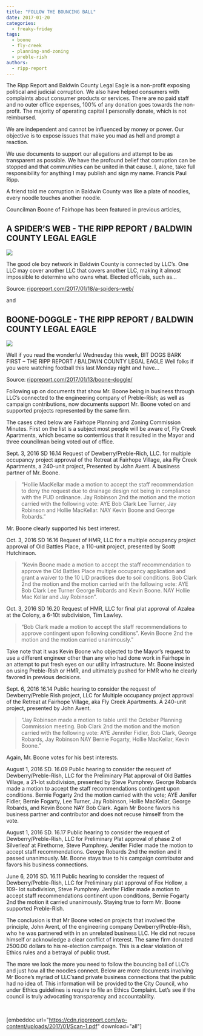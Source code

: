 ```yaml
---
title: "FOLLOW THE BOUNCING BALL"
date: 2017-01-20
categories: 
  - freaky-friday
tags: 
  - boone
  - fly-creek
  - planning-and-zoning
  - preble-rish
authors: 
  - ripp-report
---
```


The Ripp Report and Baldwin County Legal Eagle is a non-profit exposing political and judicial corruption. We also have helped consumers with complaints about consumer products or services. There are no paid staff and no outer office expenses, 100% of any donation goes towards the non-profit. The majority of operating capital I personally donate, which is not reimbursed.

We are independent and cannot be influenced by money or power. Our objective is to expose issues that make you mad as hell and prompt a reaction.

We use documents to support our allegations and attempt to be as transparent as possible. We have the profound belief that corruption can be stopped and that communities can be united in that cause. I, alone, take full responsibility for anything I may publish and sign my name. Francis Paul Ripp.

A friend told me corruption in Baldwin County was like a plate of noodles, every noodle touches another noodle.

Councilman Boone of Fairhope has been featured in previous articles,

## A SPIDER’S WEB - THE RIPP REPORT / BALDWIN COUNTY LEGAL EAGLE

![](https://cdn.rippreport.com/wp-content/uploads/2017/01/spider-web-with-water-beads-network-dewdrop1.jpg)

The good ole boy network in Baldwin County is connected by LLC’s. One LLC may cover another LLC that covers another LLC, making it almost impossible to determine who owns what. Elected officials, such as...

Source: [rippreport.com/2017/01/18/a-spiders-web/](https://rippreport.com/2017/01/18/a-spiders-web/)

and

## BOONE-DOGGLE - THE RIPP REPORT / BALDWIN COUNTY LEGAL EAGLE

![](https://cdn.rippreport.com/wp-content/uploads/2017/01/domino1.jpg)

Well if you read the wonderful Wednesday this week, BIT DOGS BARK FIRST – THE RIPP REPORT / BALDWIN COUNTY LEGAL EAGLE Well folks if you were watching football this last Monday night and have...

Source: [rippreport.com/2017/01/13/boone-doggle/](https://rippreport.com/2017/01/13/boone-doggle/)

Following up on documents that show Mr. Boone being in business through LLC’s connected to the engineering company of Preble-Rish; as well as campaign contributions, now documents support Mr. Boone voted on and supported projects represented by the same firm.

The cases cited below are Fairhope Planning and Zoning Commission Minutes. First on the list is a subject most people will be aware of, Fly Creek Apartments, which became so contentious that it resulted in the Mayor and three councilman being voted out of office.

Sept. 3, 2016 SD 16.14 Request of Dewberry/Preble-Rich, LLC. for multiple occupancy project approval of the Retreat at Fairhope Village, aka Fly Creek Apartments, a 240-unit project, Presented by John Avent. A business partner of Mr. Boone.

> “Hollie MacKellar made a motion to accept the staff recommendation to deny the request due to drainage design not being in compliance with the PUD ordinance. Jay Robinson 2nd the motion and the motion carried with the following vote: AYE Bob Clark Lee Turner, Jay Robinson and Hollie MacKellar. NAY Kevin Boone and George Robards.”

Mr. Boone clearly supported his best interest.

Oct. 3, 2016 SD 16.16 Request of HMR, LLC for a multiple occupancy project approval of Old Battles Place, a 110-unit project, presented by Scott Hutchinson.

> “Kevin Boone made a motion to accept the staff recommendation to approve the Old Battles Place multiple occupancy application and grant a waiver to the 10 LID practices due to soil conditions. Bob Clark 2nd the motion and the motion carried with the following vote: AYE Bob Clark Lee Turner George Robards and Kevin Boone. NAY Hollie Mac Kellar and Jay Robinson”.

Oct. 3, 2016 SD 16.20 Request of HMR, LLC for final plat approval of Azalea at the Colony, a 6-10t subdivision, Tim Lawley.

> “Bob Clark made a motion to accept the staff recommendations to approve contingent upon following conditions”. Kevin Boone 2nd the motion and the motion carried unanimously.”

Take note that it was Kevin Boone who objected to the Mayor’s request to use a different engineer other than any who had done work in Fairhope in an attempt to put fresh eyes on our utility infrastructure. Mr. Boone insisted on using Preble-Rish or HMR, and ultimately pushed for HMR who he clearly favored in previous decisions.

Sept. 6, 2016 16.14 Public hearing to consider the request of Dewberry/Preble Rish project, LLC for Multiple occupancy project approval of the Retreat at Fairhope Village, aka Fly Creek Apartments. A 240-unit project, presented by John Avent.

> “Jay Robinson made a motion to table until the October Planning Commission meeting. Bob Clark 2nd the motion and the motion carried with the following vote: AYE Jennifer Fidler, Bob Clark, George Robards, Jay Robinson NAY Bernie Fogarty, Hollie MacKellar, Kevin Boone.”

Again, Mr. Boone votes for his best interests.

August 1, 2016 SD. 16.09 Public hearing to consider the request of Dewberry/Preble-Rish, LLC for the Preliminary Plat approval of Old Battles Village, a 21-lot subdivision, presented by Steve Pumphrey. George Robards made a motion to accept the staff recommendations contingent upon conditions. Bernie Fogarty 2nd the motion carried with the vote; AYE Jenifer Fidler, Bernie Fogarty, Lee Turner, Jay Robinson, Hollie MacKellar, George Robards, and Kevin Boone NAY Bob Clark. Again Mr Boone favors his business partner and contributor and does not recuse himself from the vote.

August 1, 2016 SD. 16.17 Public hearing to consider the request of Dewberry/Preble-Rish, LLC for Preliminary Plat approval of phase 2 of Silverleaf at Firethorne, Steve Pumphrey. Jenifer Fidler made the motion to accept staff recommendations. George Robards 2nd the motion and it passed unanimously. Mr. Boone stays true to his campaign contributor and favors his business connections.

June 6, 2016 SD. 16.11 Public hearing to consider the request of Dewberry/Preble-Rish, LLC for Preliminary plat approval of Fox Hollow, a 109- lot subdivision, Steve Pumphrey. Jenifer Fidler made a motion to accept staff recommendations continent upon conditions, Bernie Fogarty 2nd the motion it carried unanimously. Staying true to form Mr. Boone supported Preble-Rish.

The conclusion is that Mr Boone voted on projects that involved the principle, John Avent, of the engineering company Dewberry/Preble-Rish, who he was partnered with in an unrelated business LLC. He did not recuse himself or acknowledge a clear conflict of interest. The same firm donated 2500.00 dollars to his re-election campaign. This is a clear violation of Ethics rules and a betrayal of public trust.

The more we look the more you need to follow the bouncing ball of LLC’s and just how all the noodles connect. Below are more documents involving Mr Boone’s myriad of LLC’sand private business connections that the public had no idea of. This information will be provided to the City Council, who under Ethics guidelines is require to file an Ethics Complaint. Let’s see if the council is truly advocating transparency and accountability.

 

\[embeddoc url="https://cdn.rippreport.com/wp-content/uploads/2017/01/Scan-1.pdf" download="all"\]
